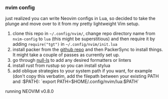### nvim config

just realized you can write Neovim configs in Lua, so decided to take the plunge and move over to it from my pretty lightweight Vim setup.

1. clone this repo in `~/.config/nvim/`, change repo directory name from `nvim-config` to `lua` (this might be superstitious) and then require it by adding `require("tgt")` in `~/.config/nvim/init.lua`
2. install packer from the [github repo](https://github.com/wbthomason/packer.nvim) and then PackerSync to install things. It might take a couple of passes as currently set up. 
3. go through [null-ls](https://github.com/jose-elias-alvarez/null-ls.nvim/tree/main/lua/null-ls/builtins) to add any desired formatters or linters
4. install rust from rustup so you can install stylua
5. add oblique strategies to your system path if you want, for example (don't copy this verbatim, add the filepath between your existing PATH and :$PATH): `export PATH=$HOME/.config/nvim/lua:$PATH`

running NEOVIM v0.8.0

